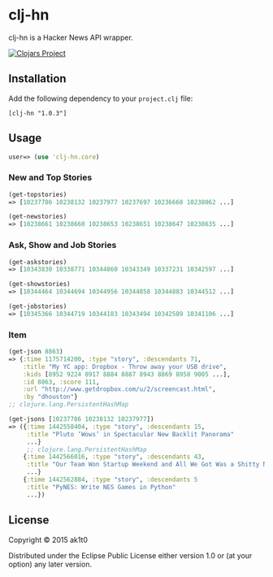 # clj-hn

clj-hn is a Hacker News API wrapper.

[![Clojars Project](http://clojars.org/clj-hn/latest-version.svg)](http://clojars.org/clj-hn)

## Installation

Add the following dependency to your `project.clj` file:

    [clj-hn "1.0.3"]

## Usage

```clojure
user=> (use 'clj-hn.core)
```
### New and Top Stories
```clojure
(get-topstories)
=> [10237786 10238132 10237977 10237697 10236668 10238062 ...]
```

```clojure
(get-newstories)
=> [10238661 10238660 10238653 10238651 10238647 10238635 ...]
```
### Ask, Show and Job Stories
```clojure
(get-askstories)
=> [10343830 10338771 10344860 10343349 10337231 10342597 ...]
```

```clojure
(get-showstories)
=> [10344464 10344694 10344956 10344858 10344883 10344512 ...]
```

```clojure
(get-jobstories)
=> [10345366 10344719 10344183 10343494 10342589 10341106 ...]
```
### Item
```clojure
(get-json 8863)
=> {:time 1175714200, :type "story", :descendants 71,
    :title "My YC app: Dropbox - Throw away your USB drive",
    :kids [8952 9224 8917 8884 8887 8943 8869 8958 9005 ...],
    :id 8863, :score 111,
    :url "http://www.getdropbox.com/u/2/screencast.html",
    :by "dhouston"}
;; clojure.lang.PersistentHashMap
```

```clojure
(get-jsons [10237786 10238132 10237977])
=> ({:time 1442558404, :type "story", :descendants 15,
     :title "Pluto ‘Wows’ in Spectacular New Backlit Panorama"
     ...}
     ;; clojure.lang.PersistentHashMap
    {:time 1442566016, :type "story", :descendants 43,
     :title "Our Team Won Startup Weekend and All We Got Was a Shitty New Boss"
     ...}
    {:time 1442562884, :type "story", :descendants 5
     :title "PyNES: Write NES Games in Python"
     ...})
```


## License

Copyright © 2015 ak1t0

Distributed under the Eclipse Public License either version 1.0 or (at
your option) any later version.
